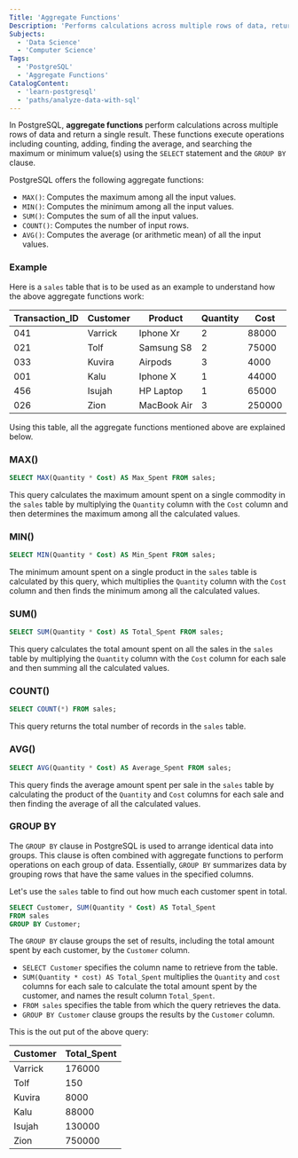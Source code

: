 ```yaml
---
Title: 'Aggregate Functions'
Description: 'Performs calculations across multiple rows of data, returning a single result.'
Subjects:
  - 'Data Science'
  - 'Computer Science'
Tags:
  - 'PostgreSQL'
  - 'Aggregate Functions'
CatalogContent:
  - 'learn-postgresql'
  - 'paths/analyze-data-with-sql'
---
```


In PostgreSQL, **aggregate functions** perform calculations across multiple rows of data and return a single result. These functions execute operations including counting, adding, finding the average, and searching the maximum or minimum value(s) using the `SELECT` statement and the `GROUP BY` clause.

PostgreSQL offers the following aggregate functions:

- `MAX()`: Computes the maximum among all the input values.
- `MIN()`: Computes the minimum among all the input values.
- `SUM()`: Computes the sum of all the input values.
- `COUNT()`: Computes the number of input rows.
- `AVG()`: Computes the average (or arithmetic mean) of all the input values.

### Example

Here is a `sales` table that is to be used as an example to understand how the above aggregate functions work:

|  Transaction_ID  |  Customer  |  Product    |  Quantity  |  Cost  |
| --- | ---- | ----- | ----- | ---- |
| 041 | Varrick | Iphone Xr | 2 | 88000 |
| 021 | Tolf | Samsung S8 | 2 | 75000 |
| 033 | Kuvira | Airpods | 3 | 4000 |
| 001 | Kalu | Iphone X | 1 | 44000 |
| 456 | Isujah | HP Laptop | 1 | 65000 |
| 026 | Zion | MacBook Air | 3 | 250000 |

Using this table, all the aggregate functions mentioned above are explained below.

### MAX()
```sql
SELECT MAX(Quantity * Cost) AS Max_Spent FROM sales;
```
This query calculates the maximum amount spent on a single commodity in the `sales` table by multiplying the `Quantity` column with the `Cost` column and then determines the maximum among all the calculated values.

### MIN()
```sql
SELECT MIN(Quantity * Cost) AS Min_Spent FROM sales;
```
The minimum amount spent on a single product in the `sales` table is calculated by this query, which multiplies the `Quantity` column with the `Cost` column and then finds the minimum among all the calculated values.

### SUM()
```sql
SELECT SUM(Quantity * Cost) AS Total_Spent FROM sales;
```
This query calculates the total amount spent on all the sales in the `sales` table by multiplying the `Quantity` column with the `Cost` column for each sale and then summing all the calculated values.

### COUNT()
```sql
SELECT COUNT(*) FROM sales;
```
This query returns the total number of records in the `sales` table.

### AVG()
```sql
SELECT AVG(Quantity * Cost) AS Average_Spent FROM sales;
```
This query finds the average amount spent per sale in the `sales` table by calculating the product of the `Quantity` and `Cost` columns for each sale and then finding the average of all the calculated values.

### GROUP BY
The `GROUP BY` clause in PostgreSQL is used to arrange identical data into groups. This clause is often combined with aggregate functions to perform operations on each group of data. Essentially, `GROUP BY` summarizes data by grouping rows that have the same values in the specified columns.

Let's use the `sales` table to find out how much each customer spent in total.

```sql
SELECT Customer, SUM(Quantity * Cost) AS Total_Spent
FROM sales
GROUP BY Customer;
```
The `GROUP BY` clause groups the set of results, including the total amount spent by each customer, by the `Customer` column.
- `SELECT Customer` specifies the column name to retrieve from the table.
- `SUM(Quantity * cost) AS Total_Spent` multiplies the `Quantity` and `cost` columns for each sale to calculate the total amount spent by the customer, and names the result column `Total_Spent`.
- `FROM sales` specifies the table from which the query retrieves the data.
- `GROUP BY Customer` clause groups the results by the `Customer` column.

This is the out put of the above query:

| Customer | Total_Spent |
| -------- | ----------- |
| Varrick | 176000 |
| Tolf | 150 |
| Kuvira | 8000 |
| Kalu | 88000 |
| Isujah | 130000 |
| Zion | 750000 |

